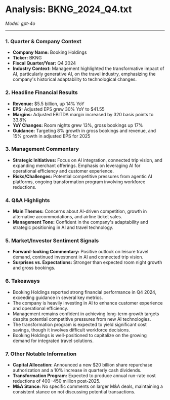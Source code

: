 # Analysis: BKNG_2024_Q4.txt

*Model: gpt-4o*

---

### 1. Quarter & Company Context
- **Company Name:** Booking Holdings
- **Ticker:** BKNG
- **Fiscal Quarter/Year:** Q4 2024
- **Industry Context:** Management highlighted the transformative impact of AI, particularly generative AI, on the travel industry, emphasizing the company's historical adaptability to technological changes.

### 2. Headline Financial Results
- **Revenue:** $5.5 billion, up 14% YoY
- **EPS:** Adjusted EPS grew 30% YoY to $41.55
- **Margins:** Adjusted EBITDA margin increased by 320 basis points to 33.8%
- **YoY Changes:** Room nights grew 13%, gross bookings up 17%
- **Guidance:** Targeting 8% growth in gross bookings and revenue, and 15% growth in adjusted EPS for 2025

### 3. Management Commentary
- **Strategic Initiatives:** Focus on AI integration, connected trip vision, and expanding merchant offerings. Emphasis on leveraging AI for operational efficiency and customer experience.
- **Risks/Challenges:** Potential competitive pressures from agentic AI platforms, ongoing transformation program involving workforce reductions.

### 4. Q&A Highlights
- **Main Themes:** Concerns about AI-driven competition, growth in alternative accommodations, and airline ticket sales.
- **Management Tone:** Confident in the company's adaptability and strategic positioning in AI and travel technology.

### 5. Market/Investor Sentiment Signals
- **Forward-looking Commentary:** Positive outlook on leisure travel demand, continued investment in AI and connected trip vision.
- **Surprises vs. Expectations:** Stronger than expected room night growth and gross bookings.

### 6. Takeaways
- Booking Holdings reported strong financial performance in Q4 2024, exceeding guidance in several key metrics.
- The company is heavily investing in AI to enhance customer experience and operational efficiency.
- Management remains confident in achieving long-term growth targets despite potential competitive pressures from new AI technologies.
- The transformation program is expected to yield significant cost savings, though it involves difficult workforce decisions.
- Booking Holdings is well-positioned to capitalize on the growing demand for integrated travel solutions.

### 7. Other Notable Information
- **Capital Allocation:** Announced a new $20 billion share repurchase authorization and a 10% increase in quarterly cash dividends.
- **Transformation Program:** Expected to produce annual run-rate cost reductions of $400-$450 million post-2025.
- **M&A Stance:** No specific comments on larger M&A deals, maintaining a consistent stance on not discussing potential transactions.